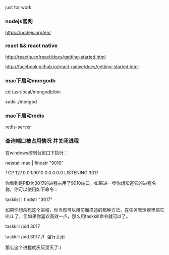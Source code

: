 just for work

### nodejs官网

https://nodejs.org/en/

### react && react native

http://reactjs.cn/react/docs/getting-started.html

http://facebook.github.io/react-native/docs/getting-started.html

### mac下启动mongodb

cd /usr/local/mongodb/bin

sudo ./mongod

### mac下启动redis

redis-server

### 查询端口被占用情况 并关闭进程

在windows控制台窗口下执行：

netstat -nao | findstr "9010"           

TCP 127.0.0.1:9010 0.0.0.0:0 LISTENING 3017

你看到是PID为3017的进程占用了9010端口，如果进一步你想知道它的进程名称，你可以使用如下命令：

tasklist | findstr "3017"

如果你想杀死这个进程，你当然可以用前面描述的那种方法，在任务管理器里把它KILL了，但如果你喜欢高效一点，那么用taskkill命令就可以了。

taskkill /pid 3017

taskkill /pid 3017 /f  强行关闭

那么这个进程就灰灰湮灭了:)
